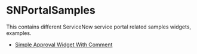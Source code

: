 # SNPortalSamples

This contains different ServiceNow service portal related samples widgets, examples.

- [Simple Approval Widget With Comment](SimpleApprovalWidget/README.md)